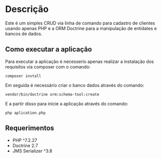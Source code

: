 # Descrição
Este é um simples CRUD via linha de comando para cadastro de clientes 
usando apenas PHP e a ORM Doctrine para a manipulação de entidates e bancos de dados.

## Como executar a aplicação
Para executar a aplicação é necesserio apenas  realizar a instalação dos requisitos via composer com o comando:

```composer install```

Em seguida é necessário criar o banco dados através do comando:

```vendor/bin/doctrine orm:schema-tool:create```

E a partir disso para inicie a aplicação através do comando:

```php aplication.php```

## Requerimentos
- PHP ^7.2.27
- Doctrine 2.7
- JMS Serializer ^3.8
